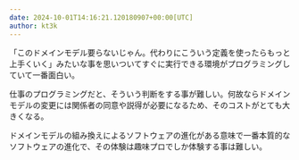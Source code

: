 ```yaml
---
date: 2024-10-01T14:16:21.120180907+00:00[UTC]
author: kt3k
---
```

「このドメインモデル要らないじゃん。代わりにこういう定義を使ったらもっと上手くいく」みたいな事を思いついてすぐに実行できる環境がプログラミングしていて一番面白い。

仕事のプログラミングだと、そういう判断をする事が難しい。何故ならドメインモデルの変更には関係者の同意や説得が必要になるため、そのコストがとても大きくなる。

ドメインモデルの組み換えによるソフトウェアの進化がある意味で一番本質的なソフトウェアの進化で、その体験は趣味プロでしか体験する事は難しい。
